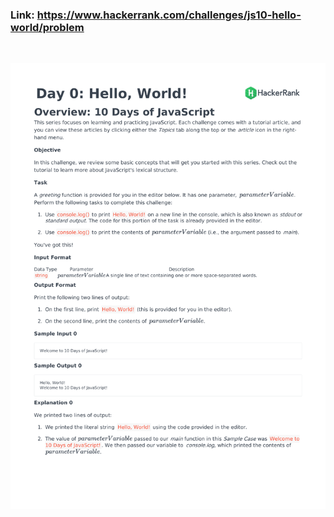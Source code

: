### Link: https://www.hackerrank.com/challenges/js10-hello-world/problem

&nbsp;

![](js10-hello-world-English-1.png)

